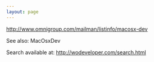 ```yaml
---
layout: page
---
```


http://www.omnigroup.com/mailman/listinfo/macosx-dev

See also: MacOsxDev

Search available at: http://wodeveloper.com/search.html
